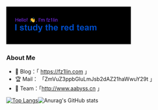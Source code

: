 <p align="left"><a href="https://fz1lin.com/"><img width="66%" src="./header.png" /></a></p>

### About  Me
- 💖 Blog：「 https://fz1lin.com 」
- 🏆 Mail： 「ZmVuZ3ppbGluLmJsb2dAZ21haWwuY29t 」
- 💎 Team：「http://www.aabyss.cn 」

[![Top Langs](https://github-readme-stats.vercel.app/api/top-langs/?username=fz1lin&show_icons=true&theme=radical)](https://github.com/fz1lin/github-readme-stats)![Anurag's GitHub stats](https://github-readme-stats.vercel.app/api?username=fz1lin&show_icons=true&theme=radical)     




